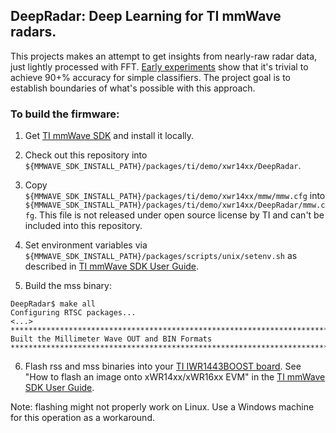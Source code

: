 ## DeepRadar: Deep Learning for TI mmWave radars.

This projects makes an attempt to get insights from nearly-raw radar data,
just lightly processed with FFT. [Early experiments](https://ivankrasin.com/2018/04/09/deep-learning-for-radars-a-quick-glance/) show that it's trivial to achieve 90+% accuracy for simple classifiers. The project goal is to establish boundaries of what's possible with this approach.

### To build the firmware:

1. Get [TI mmWave SDK](http://www.ti.com/tool/MMWAVE-SDK) and install it locally.

2. Check out this repository into ```${MMWAVE_SDK_INSTALL_PATH}/packages/ti/demo/xwr14xx/DeepRadar```.

3. Copy ```${MMWAVE_SDK_INSTALL_PATH}/packages/ti/demo/xwr14xx/mmw/mmw.cfg``` into ```${MMWAVE_SDK_INSTALL_PATH}/packages/ti/demo/xwr14xx/DeepRadar/mmw.cfg```. This file is not released under open source license by TI and can't be included into this repository.

4. Set environment variables via ```${MMWAVE_SDK_INSTALL_PATH}/packages/scripts/unix/setenv.sh``` as described in [TI mmWave SDK User Guide](http://software-dl.ti.com/ra-processors/esd/MMWAVE-SDK/latest/exports/mmwave_sdk_user_guide.pdf).

5. Build the mss binary:

```
DeepRadar$ make all
Configuring RTSC packages...
<...>
******************************************************************************
Built the Millimeter Wave OUT and BIN Formats
******************************************************************************
```

6. Flash rss and mss binaries into your [TI IWR1443BOOST board](http://www.ti.com/tool/IWR1443BOOST). See "How to flash an image onto xWR14xx/xWR16xx EVM" in the [TI mmWave SDK User Guide](http://software-dl.ti.com/ra-processors/esd/MMWAVE-SDK/latest/exports/mmwave_sdk_user_guide.pdf).

Note: flashing might not properly work on Linux. Use a Windows machine for this operation as a workaround.

